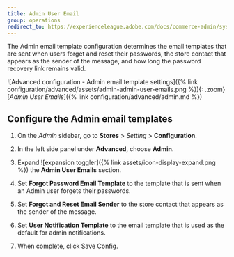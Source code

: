 ```yaml
---
title: Admin User Email
group: operations
redirect_to: https://experienceleague.adobe.com/docs/commerce-admin/systems/user-accounts/permissions-users-all.html#forgotten-password-and-reset-emails
---
```


The Admin email template configuration determines the email templates that are sent when users forget and reset their passwords, the store contact that appears as the sender of the message, and how long the password recovery link remains valid.

![Advanced configuration - Admin email template settings]({% link configuration/advanced/assets/admin-admin-user-emails.png %}){: .zoom}
[_Admin User Emails_]({% link configuration/advanced/admin.md %})

## Configure the Admin email templates

1. On the _Admin_ sidebar, go to **Stores** > _Setting_ > **Configuration**.

1. In the left side panel under **Advanced**, choose **Admin**.

1. Expand ![expansion toggler]({% link assets/icon-display-expand.png %}) the **Admin User Emails** section.

1. Set **Forgot Password Email Template** to the template that is sent when an Admin user forgets their passwords.

1. Set **Forgot and Reset Email Sender** to the store contact that appears as the sender of the message.

1. Set **User Notification Template** to the email template that is used as the default for admin notifications.

1. When complete, click <span class="btn">Save Config</span>.
